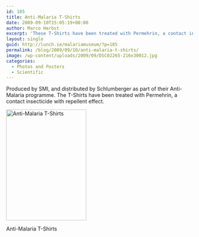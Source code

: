 ```yaml
---
id: 185
title: Anti-Malaria T-Shirts
date: 2009-09-10T15:05:19+00:00
author: Marco Herbst
excerpt: 'These T-Shirts have been treated with Permehrin, a contact insecticide with a repellent effect.  '
layout: single
guid: http://lunch.ie/malariamuseum/?p=185
permalink: /blog/2009/09/10/anti-malaria-t-shirts/
image: /wp-content/uploads/2009/09/DSC02265-216x30012.jpg
categories:
  - Photos and Posters
  - Scientific
---
```

Produced by SMI, and distributed by Schlumberger as part of their Anti-Malaria programme. The T-Shirts have been treated with Permehrin, a contact insecticide with repellent effect.

<div id="attachment_247" style="width: 226px" class="wp-caption alignnone">
  <a href="http://www.malariamuseum.de/wp-content/uploads/2009/09/DSC02265.jpg"><img class="size-medium wp-image-247" title="Anti-Malaria T-Shirts" alt="Anti-Malaria T-Shirts" src="http://www.malariamuseum.de/wp-content/uploads/2009/09/DSC02265-216x300.jpg" width="216" height="300" /></a>
  
  <p class="wp-caption-text">
    Anti-Malaria T-Shirts
  </p>
</div>

<div>
</div>